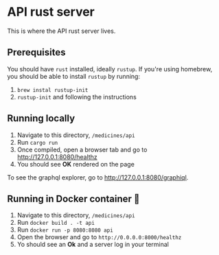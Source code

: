 # API rust server

This is where the API rust server lives.

## Prerequisites

You should have `rust` installed, ideally `rustup`.
If you're using homebrew, you should be able to install `rustup` by running:

1. `brew instal rustup-init`
2. `rustup-init` and following the instructions

## Running locally

1. Navigate to this directory, `/medicines/api`
2. Run `cargo run`
3. Once compiled, open a browser tab and go to http://127.0.0.1:8080/healthz
4. You should see **OK** rendered on the page

To see the graphql explorer, go to http://127.0.0.1:8080/graphiql.

## Running in Docker container 🐳

1. Navigate to this directory, `/medicines/api`
2. Run `docker build . -t api`
3. Run `docker run -p 8080:8080 api`
4. Open the browser and go to `http://0.0.0.0:8000/healthz`
5. Yo should see an **Ok** and a server log in your terminal

